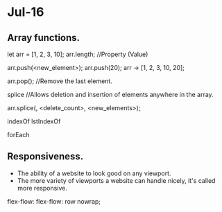 # Jul-16

## Array functions.


let arr = [1, 2, 3, 10];
arr.length; //Property (Value)

arr.push(<new_element>);
arr.push(20);
arr -> [1, 2, 3, 10, 20];


arr.pop(); //Remove the last element.


splice
//Allows deletion and insertion of elements anywhere in the array.

arr.splice(<index>, <delete_count>, <new_elements>);

indexOf
lstIndexOf


forEach


## Responsiveness.
- The ability of a website to look good on any viewport.
- The more variety of viewports a website can handle nicely, it's called more responsive.


flex-flow: <flex-direction> <flex-wrap>
flex-flow: row nowrap;
